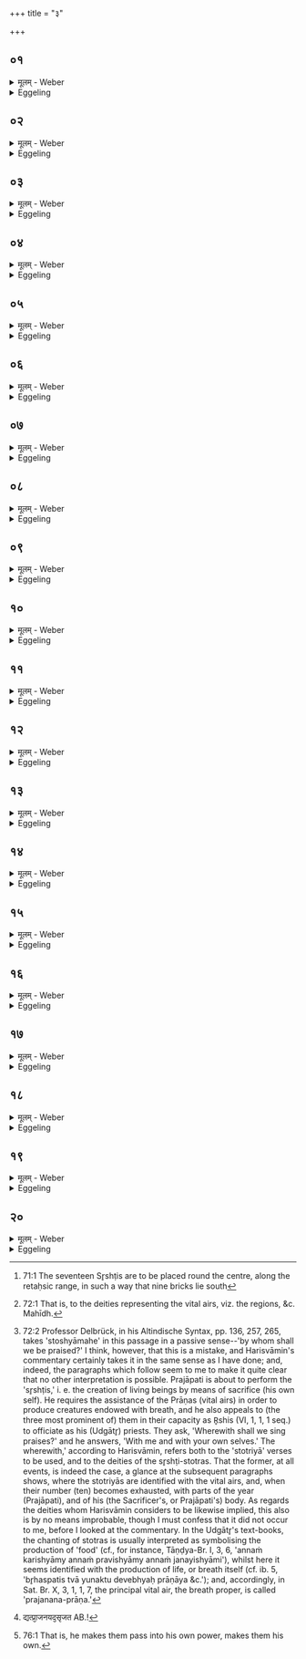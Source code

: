 +++
title = "३"

+++

##  ०१
<details><summary>मूलम् - Weber</summary>

अ᳘थ सृ᳘ष्टीरु᳘पदधाति॥  
एतद्वै᳘ प्रजा᳘पतिः स᳘र्वाणि भूता᳘नि पाप्म᳘नो मृत्यो᳘र्मुॗक्त्वाकामयत प्रजाः᳘ सृजेय प्र᳘जायेये᳘ति॥
</details>

<details><summary>Eggeling</summary>

1. He then lays down the Srishṭis [^egg_142] (creations). For Prajāpati, having freed all beings from evil,

[^egg_142]: 71:1 The seventeen Sr̥shṭis are to be placed round the centre, along the retaḥsic range, in such a way that nine bricks lie south

from death, he now desired, 'May I produce creatures, may I procreate!'
</details>

##  ०२
<details><summary>मूलम् - Weber</summary>

स᳘ प्राणा᳘नब्रवीत्॥  
युष्मा᳘भिः सॗहेमाः᳘ प्रजाः प्र᳘जनयानी᳘ति ते वै के᳘न स्तोष्यामह इ᳘ति म᳘या चैव᳘ युष्मा᳘भिश्चे᳘ति तथे᳘ति ते᳘ प्राणै᳘श्चैव᳘ प्रजा᳘पतिना चास्तुवत य᳘दु ह किं᳘ च देवाः᳘ कुर्व᳘ते स्तो᳘मेनैव त᳘त्कुर्वते यज्ञो वै स्तो᳘मो यज्ञे᳘नैव त᳘त्कुर्वते त᳘स्मादु स᳘र्वास्वेॗवास्तुवतास्तुवतेत्य᳘नुवर्तते॥
</details>

<details><summary>Eggeling</summary>

2. He spake unto the vital airs [^egg_143], 'Together with you, I will here bring forth creatures!'--'Wherewith shall we sing praises [^egg_144]?'--'With me and with

[^egg_143]: 72:1 That is, to the deities representing the vital airs, viz. the regions, &c. Mahīdh.

[^egg_144]: 72:2 Professor Delbrück, in his Altindische Syntax, pp. 136, 257, 265, takes 'stoshyāmahe' in this passage in a passive sense--'by whom shall we be praised?' I think, however, that this is a mistake, and Harisvāmin's commentary certainly takes it in the same sense as I have done; and, indeed, the paragraphs which follow seem to me to make it quite clear that no other interpretation is possible. Prajāpati is about to perform the 'sr̥shṭis,' i. e. the creation of living beings by means of sacrifice (his own self). He requires the assistance of the Prāṇas (vital airs) in order to produce creatures endowed with breath, and he also appeals to (the three most prominent of) them in their capacity as R̥shis (VI, 1, 1, 1 seq.) to officiate as his (Udgātr̥) priests. They ask, 'Wherewith shall we sing praises?' and he answers, 'With me and with your own selves.' The wherewith,' according to Harisvāmin, refers both to the 'stotriyā' verses to be used, and to the deities of the sr̥shṭi-stotras. That the former, at all events, is indeed the case, a glance at the subsequent paragraphs shows, where the stotriyās are identified with the vital airs, and, when their number (ten) becomes exhausted, with parts of the year (Prajāpati), and of his (the Sacrificer's, or Prajāpati's) body. As regards the deities whom Harisvāmin considers to be likewise implied, this also is by no means improbable, though I must confess that it did not occur to me, before I looked at the commentary. In the Udgātr̥'s text-books, the chanting of stotras is usually interpreted as symbolising the production of 'food' (cf., for instance, Tāṇḍya-Br. I, 3, 6, 'annaṁ karishyāmy annaṁ pravishyāmy annaṁ janayishyāmi'), whilst here it seems identified with the production of life, or breath itself (cf. ib. 5, 'br̥haspatis tvā yunaktu devebhyaḥ prāṇāya &c.'); and, accordingly, in Sat. Br. X, 3, 1, 1, 7, the principal vital air, the breath proper, is called 'prajanana-prāṇa.'

yourselves!'--'So be it!' So they sang praises both with the vital airs and with Prajāpati; and whatsoever the gods do, that they do with praise, that--praise being sacrifice--they do with sacrifice. Hence (the words) 'they sang praises' recur with all (these bricks).
</details>

##  ०३
<details><summary>मूलम् - Weber</summary>

ए᳘कयास्तुवते᳘ति॥  
वाग्वा ए᳘का वाॗचैव त᳘दस्तुवत प्रजा᳘ अधीयन्ते᳘ति᳘ प्रजा अ᳘त्राधीयन्त प्रजा᳘पतिर᳘धिपतिरासीदि᳘ति प्रजा᳘पतिरत्रा᳘धिपतिरासीत्॥
</details>

<details><summary>Eggeling</summary>

3. [They lay them down, with, Vāj. S. XIV, 2831], 'With one they sang praises,'--the one, doubtless, is speech: it is with speech they then sang praises;--'creatures were conceived,'--creatures indeed were now conceived;--'Prajāpati was the lord!'--Prajāpati indeed was now the lord.
</details>

##  ०४
<details><summary>मूलम् - Weber</summary>

तिसृ᳘भिरस्तुवते᳘ति॥  
त्र᳘यो वै᳘ प्राणाः᳘ प्राण᳘ उदानो᳘ व्यानस्तै᳘रेव त᳘दस्तुवत ब्र᳘ह्मासृज्यते᳘ति ब्रह्मा᳘त्रासृज्यत ब्र᳘ह्मणस्प᳘तिर᳘धिपतिरासीदि᳘ति ब्र᳘ह्मणस्प᳘तिरत्रा᳘धिपतिरासीत्॥
</details>

<details><summary>Eggeling</summary>

4. 'With three they sang praises,'--there are three vital airs: the out-breathing, the up-breathing, and the through-breathing: it is with them they then sang praises;--'the Brahman was created,'--the priesthood indeed was now created;--'Brahmaṇaspati was the lord!' Brahmaṇaspati indeed was now the lord.
</details>

##  ०५
<details><summary>मूलम् - Weber</summary>

पञ्च᳘भिरस्तुवते᳘ति॥  
य᳘ एॗवेमे म᳘नःपञ्चमाः प्राणास्तै᳘रेव त᳘दस्तुवत भूता᳘न्यसृज्यन्ते᳘ति भूतान्य᳘त्रासृज्यन्त भूता᳘नाम् प᳘तिर᳘धिपतिरासीदि᳘ति भूता᳘नाम् प᳘तिरत्रा᳘धिपतिरासीत्॥
</details>

<details><summary>Eggeling</summary>

5. 'With five they sang praises,'--what (four) vital airs there are here, with mind as a fifth: it is with them they then sang praises;--'the living beings were created,'--the living beings indeed were now created;--'the lord of beings was the lord!'--the lord of beings indeed was now the lord.
</details>

##  ०६
<details><summary>मूलम् - Weber</summary>

सप्त᳘भिरस्तुवते᳘ति॥  
य᳘ एॗवेमे᳘ सप्त᳘ शीर्ष᳘न्प्राणास्तै᳘रेव त᳘दस्तुवत सप्त ऋष᳘यो ऽसृज्यन्ते᳘ति सप्त ऽर्ष᳘यो ऽत्रासृज्यन्त धाता᳘धिपतिरासीदि᳘ति धातात्रा᳘धिपतिरासीत्॥
</details>

<details><summary>Eggeling</summary>

6. 'With seven they sang praises,'--what seven vital airs there are here in the head: it is with them they then sang praises;--'the seven R̥shis were created,'--the seven R̥shis indeed were now created;--'the creator was the lord!'--the creator indeed was now the lord.
</details>

##  ०७
<details><summary>मूलम् - Weber</summary>

नव᳘भिरस्तुवते᳘ति॥  
न᳘व वै᳘ प्राणाः᳘ सप्त᳘ शीर्षन्न᳘वाञ्चौ द्वौ तै᳘रेव त᳘दस्तुवत पित᳘रो ऽसृज्यन्ते᳘ति पितरो᳘ ऽत्रासृज्यन्ता᳘दितिर᳘धिपत्न्यासीदित्य᳘दितिरत्रा᳘धिपत्न्यासीत्॥
</details>

<details><summary>Eggeling</summary>

7. 'With nine they sang praises,'--there are nine vital airs, seven in the head, and two downward

ones: it is with them they then sang praises;--'the Fathers were created,'--the Fathers indeed were now created;--'Aditi was the ruler!'--Aditi indeed was now the ruler.
</details>

##  ०८
<details><summary>मूलम् - Weber</summary>

एकादश᳘भिरस्तुवते᳘ति॥  
द᳘श प्राणा᳘ आॗत्मैकादशस्ते᳘नैव त᳘दस्तुवत ऋत᳘वो ऽसृज्यन्ते᳘त्यृतवो᳘ ऽत्रासृज्यन्तार्तवा अ᳘धिपतय आसन्नि᳘त्यार्तवा अत्रा᳘धिपतय आसन्॥
</details>

<details><summary>Eggeling</summary>

8. 'With eleven they sang praises,'--there are ten vital airs, and the trunk is the eleventh: it is therewith they then sang praises;--'the seasons were created,'--the seasons indeed were now created;--'the seasonal periods were the lords!'--the seasonal periods indeed were now the lords.
</details>

##  ०९
<details><summary>मूलम् - Weber</summary>

त्रयोदश᳘भिरस्तुवते᳘ति॥  
द᳘श प्राणा द्वे᳘ प्रतिष्ठे᳘ आत्मा᳘ त्रयोदशस्ते᳘नैव त᳘दस्तुवत मा᳘सा असृज्यन्ते᳘ति मा᳘सा अ᳘त्रासृज्यन्त संवत्सरो᳘ ऽधिपतिरासीदि᳘ति संवत्सरो ऽत्रा᳘धिपतिरासीत्॥
</details>

<details><summary>Eggeling</summary>

9. 'With thirteen they sang praises,'--there are ten vital airs, and two feet, and the trunk is the thirteenth: it is therewith they then sang praises;--'the months were created,'--the months indeed were now created;--'the year was the lord!' the year indeed was now the lord.
</details>

##  १०
<details><summary>मूलम् - Weber</summary>

पञ्चदश᳘भिरस्तुवते᳘ति॥  
द᳘श ह᳘स्त्या अङ्गु᳘लयश्चत्वा᳘रि दोर्बाहवा᳘णि य᳘दूर्ध्वं ना᳘भेस्त᳘त्पञ्चदशं ते᳘नैव त᳘दस्तुवत क्षत्र᳘मसृज्यते᳘ति क्षत्र᳘मसृज्यते᳘ति क्षत्रम᳘त्रासृज्यतेन्द्रो ऽधिपतिरासीदितीन्द्रो ऽत्रा᳘धिपतिरासीत्॥
</details>

<details><summary>Eggeling</summary>

10. 'With fifteen they sang praises,'--there are ten fingers, four fore-arms and upper arms, and what is above the navel is the fifteenth: it is therewith they then sang praises the Kshatra was created,'--the nobility indeed was now created;--'Indra was the lord!'--Indra indeed was now the lord.
</details>

##  ११
<details><summary>मूलम् - Weber</summary>

सप्तदश᳘भिरस्तुवते᳘ति॥  
द᳘श पा᳘द्या अङ्गु᳘लयश्चत्वा᳘र्यूर्वष्ठीवा᳘नि द्वे᳘ प्रतिष्ठे यद᳘वाङ्ना᳘भेस्त᳘त्सप्तदशं ते᳘नैव त᳘दस्तुवत ग्राम्याः᳘ पश᳘वो ऽसृज्यन्ते᳘ति ग्राम्याः᳘ पश᳘वो ऽत्रासृज्यन्त बृ᳘हस्प᳘तिर᳘धिपतिरासीदि᳘ति बृ᳘हस्प᳘तिरत्रा᳘धिपतिरासीत्॥
</details>

<details><summary>Eggeling</summary>

11. 'With seventeen they sang praises,'--there are ten toes, four thighs and shanks, two feet, and what is below the navel is the seventeenth: it is therewith they then sang praises the tame animals were created,'--the tame animals indeed were now created;--'Br̥haspati was the lord!'--Br̥haspati indeed was now the lord.
</details>

##  १२
<details><summary>मूलम् - Weber</summary>

नवदश᳘भिरस्तुवते᳘ति॥  
द᳘श ह᳘स्त्या अङ्गु᳘लयो न᳘व प्राणास्तै᳘रेव त᳘दस्तुवत शूद्रार्या᳘वसृज्येतामि᳘ति शूद्रार्याव᳘त्रासृज्येतामहोरात्रे अ᳘धिपत्नी आस्तामि᳘त्यहोरात्रे अत्रा᳘धिपत्नी आस्ताम्॥
</details>

<details><summary>Eggeling</summary>

12. 'With nineteen they sang praises,'--there are ten fingers, and nine vital airs: it is with these they then sang praises;--'the Śūdra and Ārya were created,'--the Śūdra and Ārya indeed

were now created;--'the day and night were the rulers!'--the day and night indeed were now the rulers.
</details>

##  १३
<details><summary>मूलम् - Weber</summary>

ए᳘कविंशत्यास्तुवते᳘ति॥  
द᳘श ह᳘स्त्या अङ्गु᳘लयो द᳘श पा᳘द्या आॗत्मैकविंशस्ते᳘नैव त᳘दस्तुवतै᳘कशफाः पश᳘वो ऽसृज्यन्तेत्ये᳘कशफाः पशवो᳘ ऽत्रासृज्यन्त व᳘रुणो᳘ ऽधिपतिरासीदि᳘ति व᳘रुणो ऽत्रा᳘धिपतिरासीत्॥
</details>

<details><summary>Eggeling</summary>

13. 'With twenty-one they sang praises,'--there are ten fingers, ten toes, and the trunk is the twenty-first: it is therewith that they then sang praises;--'the one-hoofed animals were created,'--the one-hoofed animals indeed were now created;--'Varuṇa was the lord!'--Varuṇa indeed was now the lord.
</details>

##  १४
<details><summary>मूलम् - Weber</summary>

त्र᳘योविंशत्यास्तुवतेति॥  
द᳘श ह᳘स्त्या अङ्गु᳘लयो द᳘श पा᳘द्या द्वे᳘ प्रतिष्ठे᳘ आत्मा᳘ त्रयोविंशस्ते᳘नैव त᳘दस्तुवत क्षुद्राः᳘ पश᳘वो ऽसृज्यन्ते᳘ति क्षुद्राः᳘ पशवो᳘ ऽत्रासृज्यन्त पूषा᳘धिपतिरासीदि᳘ति पूषा᳘धिपतिरासीत्॥
</details>

<details><summary>Eggeling</summary>

14. 'With twenty-three they sang praises,'--there are ten fingers, ten toes, two feet, and the trunk is the twenty-third: it is therewith they then sang praises;--'the small animals were created,'--the small animals indeed were now created;--'Pūshan was the lord!'--Pūshan indeed was now the lord.
</details>

##  १५
<details><summary>मूलम् - Weber</summary>

प᳘ञ्चविंशत्यास्तुवते᳘ति॥  
द᳘श ह᳘स्त्या अङ्गु᳘लयो द᳘श पा᳘द्याश्चत्वार्य᳘ङ्गान्यात्मा᳘ पश्चविंशस्ते᳘नैव त᳘दस्तुवतारण्याः᳘ पश᳘वो ऽसृज्यन्ते᳘त्यारण्याः᳘ पशवो᳘ ऽत्रासृज्यन्त वायुर᳘धिपतिरासीदि᳘ति वायुरत्रा᳘धिपतिरासीत्॥
</details>

<details><summary>Eggeling</summary>

15. 'With twenty-five they sang praises,'--there are ten fingers, ten toes, four limbs, and the trunk is the twenty-fifth: it is therewith they then sang praises;--'the wild animals were created,'--the wild animals indeed were now created;--'Vāyu was the lord!'--Vāyu indeed was now the lord.
</details>

##  १६
<details><summary>मूलम् - Weber</summary>

सप्त᳘विंशत्यास्तुवते᳘ति॥  
द᳘श ह᳘स्त्या अङ्गु᳘लयो द᳘श पा᳘द्याश्चत्वार्य᳘ङ्गानि द्वे᳘ प्रतिष्ठे᳘ आत्मा᳘ सप्तविंशस्ते᳘नैव त᳘दस्तुवत द्या᳘वापृथिवीॗ व्यैतामि᳘ति द्या᳘वापृथिवी अ᳘त्रॗ व्यैतां व᳘सवो रुद्रा᳘ आदित्या᳘ अनुॗव्यायन्नि᳘ति व᳘सवो रुद्रा᳘ आदित्या अ᳘त्रानुॗव्यायंस्त᳘ एवा᳘धिपतय आसन्नि᳘ति त᳘ उ एवात्रा᳘धिपतय आसन्॥
</details>

<details><summary>Eggeling</summary>

16. 'With twenty-seven they sang praises,'--there are ten fingers, ten toes, four limbs, two feet, and the trunk is the twenty-seventh: it is therewith they then sang praises;--'Heaven and Earth went asunder,'--heaven and earth indeed now went asunder;--'the Vasus, Rudras and Ādityas separated along with them: they indeed were the lords!' and they indeed were now the lords.
</details>

##  १७
<details><summary>मूलम् - Weber</summary>

न᳘वविंशत्यास्तुवते᳘ति॥  
द᳘श ह᳘स्त्या अङ्गु᳘लयो द᳘श पा᳘द्या न᳘व प्राणास्तै᳘रेव त᳘दस्तुवत व᳘नस्प᳘तयो ऽसृज्यन्ते᳘ति व᳘नस्प᳘तयो᳘ ऽत्रासृज्यन्त सोमो᳘ ऽधिपतिरासीदि᳘ति सोमो ऽत्रा᳘धिपतिरासीत्॥
</details>

<details><summary>Eggeling</summary>

17. 'With twenty-nine they sang praises;'--

there are ten fingers, ten toes, and nine vital airs: it is with these they then sang praises;--'the trees were created,'--the trees indeed were now created;--'Soma was the lord,'--Soma indeed was now the lord.
</details>

##  १८
<details><summary>मूलम् - Weber</summary>

ए᳘कत्रिंशतास्तुवते᳘ति॥  
द᳘श ह᳘स्त्या अङ्गु᳘लयो द᳘श पा᳘द्या द᳘श प्राणा᳘ आॗत्मैकत्रिंशस्ते᳘नैव त᳘दस्तुवत प्रजा᳘ असृज्यन्ते᳘ति प्रजा अ᳘त्रासृज्यन्त य᳘वाश्चा᳘यवाश्चा᳘धिपतय आसन्नि᳘ति पूर्वपक्षापरपक्षा᳘ एवात्रा᳘धिपतय आसन्॥
</details>

<details><summary>Eggeling</summary>

18. 'With thirty-one they sang praises,'--there are ten fingers, ten toes, ten vital airs, and the trunk is the thirty-first: it is therewith they then sang praises;--'the creatures were created,'--the creatures indeed were now created;--' the Yavas and Ayavas were the lords,'--the bright and dark fortnights indeed were now the lords.
</details>

##  १९
<details><summary>मूलम् - Weber</summary>

त्र᳘यस्त्रिंशतास्तुवते᳘ति॥  
द᳘श ह᳘स्त्या अङ्गु᳘लयो द᳘श पा᳘द्या द᳘श प्राणा द्वे᳘ प्रतिष्ठे᳘ आत्मा᳘ त्रयस्त्रिंशस्ते᳘नैव त᳘दस्तुवत भूता᳘न्यशाम्यन्नि᳘ति स᳘र्वाणि भूतान्य᳘त्राशाम्यन्प्रजा᳘पतिः परमेष्ठ्य᳘धिपतिरासीदि᳘ति प्रजा᳘पतिः परमेष्ठ्यत्रा᳘धिपतिरासीत्॥
</details>

<details><summary>Eggeling</summary>

19. 'With thirty-three they sang praises,'--there are ten fingers, ten toes, ten vital airs, two feet, and the trunk is the thirty-third: it is therewith they then sang praises;--'the living beings lay quiet,'--all living beings now indeed lay quiet;--'Prajāpati, the supreme, was the lord!'--Prajāpati, the supreme, indeed was now the lord.
</details>

##  २०
<details><summary>मूलम् - Weber</summary>

ता वा᳘ एताः᳟॥  
सप्त᳘दशे᳘ष्टका उ᳘पदधाति सप्तदशो वै᳘ संवत्सरः᳘ प्रजा᳘पतिः स᳘ प्रजनयिता त᳘देते᳘न वै᳘ सप्तदशे᳘न संवत्सरे᳘ण प्रजा᳘पतिना प्रजनयिॗत्रैताः᳘ प्रजाः प्रा᳘जनयद्यत्प्रा᳘जनयद᳘सृजत [^wbr_1] तद्यद᳘सृजत त᳘स्मात्सृ᳘ष्टयस्ताः᳘ सृॗष्ट्वात्मन्प्रा᳘पादयत त᳘थैॗवैतद्य᳘जमान एते᳘न सप्तदशे᳘न संवत्सरे᳘ण प्रजा᳘पतिना प्रजनयिॗत्रैताः᳘ प्रजाः प्र᳘जनयति ताः᳘ सृॗष्ट्वात्मन्प्र᳘पादयते रेतःसि᳘चोर्वे᳘लया पृष्ट᳘यो वै᳘ रेतःसि᳘चौ म᳘ध्यमु पृष्ट᳘यो मध्यत᳘ एॗवास्मिन्नेताः᳘ प्रजाः प्र᳘पादयति सर्व᳘त उ᳘पदधाति सर्व᳘त एॗवास्मिन्नेताः᳘ प्रजाः प्र᳘पादयति॥  

[^wbr_1]: द्यत्प्रा᳘जनयद᳘सृजत AB.!
</details>
<details><summary>Eggeling</summary>

20. These, then, are seventeen bricks he lays down,--the year, Prajāpati, is seventeenfold, he is the progenitor: it is thus by this seventeenfold year, by Prajāpati, the progenitor, that he caused these creatures to be generated. And what he generated, he created; and inasmuch as he created (sr̥j), therefore they are called creations (sr̥shṭi). Having created them, he made them enter his own self: and in like manner does the Sacrificer now cause these creatures to be generated by that seventeenfold year, by Prajāpati, the progenitor; and having created them, he makes them enter his own self [^egg_145]. On the

[^egg_145]: 76:1 That is, he makes them pass into his own power, makes them his own.

range of the Retaḥsic (he lays down these bricks): the Retaḥsic being the ribs, and the ribs the middle (of the body), it is in the very middle that he causes these creatures to enter him. He lays them on all sides: from all sides he thus makes these creatures to enter him.
</details>

